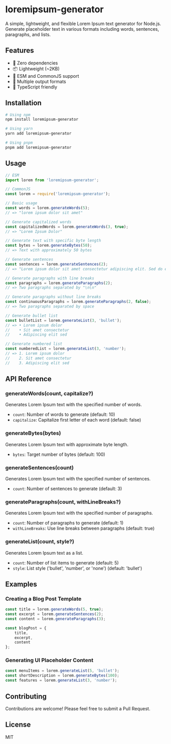# loremipsum-generator

A simple, lightweight, and flexible Lorem Ipsum text generator for Node.js. Generate placeholder text in various formats including words, sentences, paragraphs, and lists.

## Features

- 🚀 Zero dependencies
- 📦 Lightweight (~2KB)
- 🔄 ESM and CommonJS support
- 🎯 Multiple output formats
- 💪 TypeScript friendly

## Installation

```bash
# Using npm
npm install loremipsum-generator

# Using yarn
yarn add loremipsum-generator

# Using pnpm
pnpm add loremipsum-generator
```

## Usage

```javascript
// ESM
import lorem from 'loremipsum-generator';

// CommonJS
const lorem = require('loremipsum-generator');

// Basic usage
const words = lorem.generateWords(5);
// => "lorem ipsum dolor sit amet"

// Generate capitalized words
const capitalizedWords = lorem.generateWords(3, true);
// => "Lorem Ipsum Dolor"

// Generate text with specific byte length
const bytes = lorem.generateBytes(50);
// => Text with approximately 50 bytes

// Generate sentences
const sentences = lorem.generateSentences(2);
// => "Lorem ipsum dolor sit amet consectetur adipiscing elit. Sed do eiusmod tempor incididunt ut labore."

// Generate paragraphs with line breaks
const paragraphs = lorem.generateParagraphs(2);
// => Two paragraphs separated by "\n\n"

// Generate paragraphs without line breaks
const continuousParagraphs = lorem.generateParagraphs(2, false);
// => Two paragraphs separated by space

// Generate bullet list
const bulletList = lorem.generateList(3, 'bullet');
// => • Lorem ipsum dolor
//    • Sit amet consectetur
//    • Adipiscing elit sed

// Generate numbered list
const numberedList = lorem.generateList(3, 'number');
// => 1. Lorem ipsum dolor
//    2. Sit amet consectetur
//    3. Adipiscing elit sed
```

## API Reference

### generateWords(count, capitalize?)
Generates Lorem Ipsum text with the specified number of words.
- `count`: Number of words to generate (default: 10)
- `capitalize`: Capitalize first letter of each word (default: false)

### generateBytes(bytes)
Generates Lorem Ipsum text with approximate byte length.
- `bytes`: Target number of bytes (default: 100)

### generateSentences(count)
Generates Lorem Ipsum text with the specified number of sentences.
- `count`: Number of sentences to generate (default: 3)

### generateParagraphs(count, withLineBreaks?)
Generates Lorem Ipsum text with the specified number of paragraphs.
- `count`: Number of paragraphs to generate (default: 1)
- `withLineBreaks`: Use line breaks between paragraphs (default: true)

### generateList(count, style?)
Generates Lorem Ipsum text as a list.
- `count`: Number of list items to generate (default: 5)
- `style`: List style ('bullet', 'number', or 'none') (default: 'bullet')

## Examples

### Creating a Blog Post Template

```javascript
const title = lorem.generateWords(5, true);
const excerpt = lorem.generateSentences(2);
const content = lorem.generateParagraphs(3);

const blogPost = {
    title,
    excerpt,
    content
};
```

### Generating UI Placeholder Content

```javascript
const menuItems = lorem.generateList(5, 'bullet');
const shortDescription = lorem.generateBytes(100);
const features = lorem.generateList(3, 'number');
```

## Contributing

Contributions are welcome! Please feel free to submit a Pull Request.

## License

MIT 
